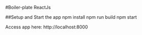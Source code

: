 #Boiler-plate ReactJs

##Setup and Start the app
npm install
npm run build
npm start

Access app here: http://localhost:8000
